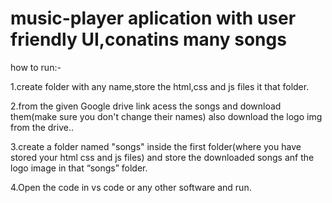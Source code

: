 # music-player aplication with user friendly UI,conatins many songs

how to run:-

1.create folder with any name,store the html,css and js files it that folder.

2.from the given Google drive link acess the songs and download them(make sure you don't change their names) also download the 
  logo img from the drive..

3.create a folder named "songs" inside the first folder(where you have stored your html css and js files) and store the downloaded songs anf the logo image in that “songs” folder.

4.Open the code in vs code or any other software and run.
